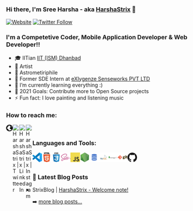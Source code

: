 <!--
**HarshaStrix/HarshaStrix** is a ✨ _special_ ✨ repository because its `README.md` (this file) appears on your GitHub profile.

Here are some ideas to get you started:

- 🔭 I’m currently working on ...
- 🌱 I’m currently learning ...
- 👯 I’m looking to collaborate on ...
- 🤔 I’m looking for help with ...
- 💬 Ask me about ...
- 📫 How to reach me: ...
- 😄 Pronouns: ...
- ⚡ Fun fact: ...
-->
### Hi there, I'm Sree Harsha - aka [HarshaStrix][website] 👋

[![Website](https://img.shields.io/website?label=myfolio-strixblog.com&style=for-the-badge&url=https%3A%2F%2Fcodestackr.com)](https://myfolio-strixblog.web.app/)
[![Twitter Follow](https://img.shields.io/twitter/follow/HarshaStrix?color=1DA1F2&logo=twitter&style=for-the-badge)](https://twitter.com/HarshaStrix)

### I'm a Competetive Coder, Mobile Application Developer & Web Developer!!

- 🎓 IITian [IIT (ISM) Dhanbad][college] 
- 🎨 Artist
- 🌠 󠀠󠀠Astrometiriphile
- 🔭 Former SDE Intern at [eXlygenze Senseworks PVT LTD][eXlygenze]
- 🌱 I’m currently learning everything :)
- 🥅 2021 Goals: Contribute more to Open Source projects
- ⚡ Fun fact: I love painting and listening music

### How to reach me:


[<img align="left" alt="HarshaStrix" width="18px" src="https://raw.githubusercontent.com/iconic/open-iconic/master/svg/globe.svg" />][website]
[<img align="left" alt="HarshaStrix | Twitter" width="18px" src="https://cdn.jsdelivr.net/npm/simple-icons@v3/icons/twitter.svg" />][twitter]
[<img align="left" alt="HarshaStrix | LinkedIn" width="18px" src="https://cdn.jsdelivr.net/npm/simple-icons@v3/icons/linkedin.svg" />][linkedin]
[<img align="left" alt="HarshaStrix | Instagram" width="18px" src="https://cdn.jsdelivr.net/npm/simple-icons@v3/icons/instagram.svg" />][instagram]

<br />

### Languages and Tools:

[<img align="left" alt="Visual Studio Code" width="26px" src="https://raw.githubusercontent.com/github/explore/80688e429a7d4ef2fca1e82350fe8e3517d3494d/topics/visual-studio-code/visual-studio-code.png" />][website]
[<img align="left" alt="HTML5" width="26px" src="https://raw.githubusercontent.com/github/explore/80688e429a7d4ef2fca1e82350fe8e3517d3494d/topics/html/html.png" />][website]
[<img align="left" alt="CSS3" width="26px" src="https://raw.githubusercontent.com/github/explore/80688e429a7d4ef2fca1e82350fe8e3517d3494d/topics/css/css.png" />][website]
[<img align="left" alt="Sass" width="26px" src="https://raw.githubusercontent.com/github/explore/80688e429a7d4ef2fca1e82350fe8e3517d3494d/topics/sass/sass.png" />][website]
[<img align="left" alt="JavaScript" width="26px" src="https://raw.githubusercontent.com/github/explore/80688e429a7d4ef2fca1e82350fe8e3517d3494d/topics/javascript/javascript.png" />][website]
[<img align="left" alt="Node.js" width="26px" src="https://raw.githubusercontent.com/github/explore/80688e429a7d4ef2fca1e82350fe8e3517d3494d/topics/nodejs/nodejs.png" />][website]
[<img align="left" alt="SQL" width="26px" src="https://raw.githubusercontent.com/github/explore/80688e429a7d4ef2fca1e82350fe8e3517d3494d/topics/sql/sql.png" />][website]
[<img align="left" alt="MySQL" width="26px" src="https://raw.githubusercontent.com/github/explore/80688e429a7d4ef2fca1e82350fe8e3517d3494d/topics/mysql/mysql.png" />][website]
[<img align="left" alt="MongoDB" width="26px" src="https://raw.githubusercontent.com/github/explore/80688e429a7d4ef2fca1e82350fe8e3517d3494d/topics/mongodb/mongodb.png" />][website]
[<img align="left" alt="Git" width="26px" src="https://raw.githubusercontent.com/github/explore/80688e429a7d4ef2fca1e82350fe8e3517d3494d/topics/git/git.png" />][website]
[<img align="left" alt="GitHub" width="26px" src="https://raw.githubusercontent.com/github/explore/78df643247d429f6cc873026c0622819ad797942/topics/github/github.png" />][website]

<br />
<br />



### 📕 Latest Blog Posts

<!-- BLOG-POST-LIST:START -->
- StrixBlog | [HarshaStrix - Welcome note!](https://harshastrixblog.blogspot.com/2021/07/hello-welcome-to-strixblog-my-personal.html)
<!-- BLOG-POST-LIST:END -->

➡️ [more blog posts...](https://myfolio-strixblog.web.app/blog.html)



[eXlygenze]: https://truleadai.com/
[StrixBlog]: https://myfolio-strixblog.web.app/blog.html
[college]: https://iitism.ac.in/
[website]: https://myfolio-strixblog.web.app/
[course]: http://vsCodeHero.com
[twitter]: https://twitter.com/HarshaStrix
[instagram]: https://www.instagram.com/harsha.strix/
[linkedin]: https://www.linkedin.com/in/sree-harsha-700154171
